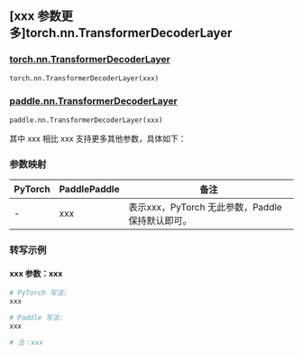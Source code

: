 ## [xxx 参数更多]torch.nn.TransformerDecoderLayer

### [torch.nn.TransformerDecoderLayer](https://pytorch.org/docs/1.13/generated/torch.nn.TransformerDecoderLayer.html#torch.nn.TransformerDecoderLayer)

```python
torch.nn.TransformerDecoderLayer(xxx)
```

### [paddle.nn.TransformerDecoderLayer](https://www.paddlepaddle.org.cn/documentation/docs/zh/api/paddle/nn/TransformerDecoderLayer_cn.html)

```python
paddle.nn.TransformerDecoderLayer(xxx)
```

其中 xxx 相比 xxx 支持更多其他参数，具体如下：

### 参数映射

| PyTorch | PaddlePaddle | 备注 |
| ------- | ------------ | ---- |
|    -    |    xxx    | 表示xxx，PyTorch 无此参数，Paddle 保持默认即可。 |

### 转写示例

#### xxx 参数：xxx
``` python
# PyTorch 写法:
xxx

# Paddle 写法:
xxx

# 注：xxx
```
